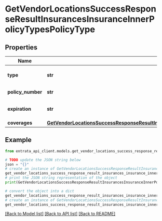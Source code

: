 # GetVendorLocationsSuccessResponseResultInsurancesInsuranceInnerPolicyTypesPolicyType


## Properties

Name | Type | Description | Notes
------------ | ------------- | ------------- | -------------
**type** | **str** | Type of insurance policy. | 
**policy_number** | **str** | Policy number. | 
**expiration** | **str** | Expiration date of the policy. | 
**coverages** | [**GetVendorLocationsSuccessResponseResultInsurancesInsuranceInnerPolicyTypesPolicyTypeCoverages**](GetVendorLocationsSuccessResponseResultInsurancesInsuranceInnerPolicyTypesPolicyTypeCoverages.md) |  | 

## Example

```python
from entrata_api_client.models.get_vendor_locations_success_response_result_insurances_insurance_inner_policy_types_policy_type import GetVendorLocationsSuccessResponseResultInsurancesInsuranceInnerPolicyTypesPolicyType

# TODO update the JSON string below
json = "{}"
# create an instance of GetVendorLocationsSuccessResponseResultInsurancesInsuranceInnerPolicyTypesPolicyType from a JSON string
get_vendor_locations_success_response_result_insurances_insurance_inner_policy_types_policy_type_instance = GetVendorLocationsSuccessResponseResultInsurancesInsuranceInnerPolicyTypesPolicyType.from_json(json)
# print the JSON string representation of the object
print(GetVendorLocationsSuccessResponseResultInsurancesInsuranceInnerPolicyTypesPolicyType.to_json())

# convert the object into a dict
get_vendor_locations_success_response_result_insurances_insurance_inner_policy_types_policy_type_dict = get_vendor_locations_success_response_result_insurances_insurance_inner_policy_types_policy_type_instance.to_dict()
# create an instance of GetVendorLocationsSuccessResponseResultInsurancesInsuranceInnerPolicyTypesPolicyType from a dict
get_vendor_locations_success_response_result_insurances_insurance_inner_policy_types_policy_type_from_dict = GetVendorLocationsSuccessResponseResultInsurancesInsuranceInnerPolicyTypesPolicyType.from_dict(get_vendor_locations_success_response_result_insurances_insurance_inner_policy_types_policy_type_dict)
```
[[Back to Model list]](../README.md#documentation-for-models) [[Back to API list]](../README.md#documentation-for-api-endpoints) [[Back to README]](../README.md)


